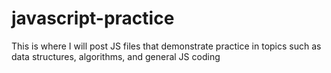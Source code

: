 # javascript-practice
This is where I will post JS files that demonstrate practice in topics such as data structures, algorithms, and general JS coding
